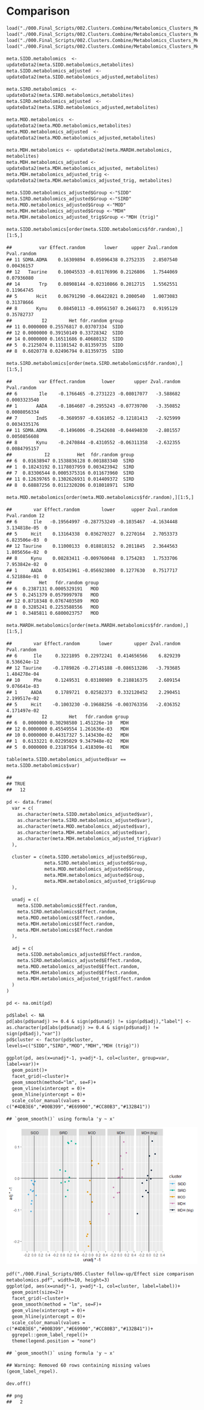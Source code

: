 # Comparison

    load("./000.Final_Scripts/002.Clusters.Combine/Metabolomics_Clusters_Meta_SIDD.RData")
    load("./000.Final_Scripts/002.Clusters.Combine/Metabolomics_Clusters_Meta_SIRD.RData")
    load("./000.Final_Scripts/002.Clusters.Combine/Metabolomics_Clusters_Meta_MOD.RData")
    load("./000.Final_Scripts/002.Clusters.Combine/Metabolomics_Clusters_Meta_MARDH.RData")

    meta.SIDD.metabolomics  <- updateData2(meta.SIDD.metabolomics,metabolites)
    meta.SIDD.metabolomics_adjusted  <- updateData2(meta.SIDD.metabolomics_adjusted,metabolites)

    meta.SIRD.metabolomics  <- updateData2(meta.SIRD.metabolomics,metabolites)
    meta.SIRD.metabolomics_adjusted  <- updateData2(meta.SIRD.metabolomics_adjusted,metabolites)

    meta.MOD.metabolomics  <- updateData2(meta.MOD.metabolomics,metabolites)
    meta.MOD.metabolomics_adjusted  <- updateData2(meta.MOD.metabolomics_adjusted,metabolites)

    meta.MDH.metabolomics <- updateData2(meta.MARDH.metabolomics, metabolites)
    meta.MDH.metabolomics_adjusted <- updateData2(meta.MDH.metabolomics_adjusted, metabolites)
    meta.MDH.metabolomics_adjusted_trig <- updateData2(meta.MDH.metabolomics_adjusted_trig, metabolites)

    meta.SIDD.metabolomics_adjusted$Group <-"SIDD"
    meta.SIRD.metabolomics_adjusted$Group <-"SIRD"
    meta.MOD.metabolomics_adjusted$Group <-"MOD"
    meta.MDH.metabolomics_adjusted$Group <-"MDH"
    meta.MDH.metabolomics_adjusted_trig$Group <-"MDH (trig)"

    meta.SIDD.metabolomics[order(meta.SIDD.metabolomics$fdr.random),][1:5,]

    ##          var Effect.random       lower     upper Zval.random Pval.random
    ## 11 SDMA.ADMA    0.16309894  0.05096438 0.2752335   2.8507540  0.00436157
    ## 12   Taurine    0.10045533 -0.01176996 0.2126806   1.7544069  0.07936080
    ## 14       Trp    0.08908144 -0.02310866 0.2012715   1.5562551  0.11964745
    ## 5       Hcit    0.06791290 -0.06422821 0.2000540   1.0073083  0.31378666
    ## 8       Kynu    0.08450113 -0.09561507 0.2646173   0.9195129  0.35782737
    ##           I2        Het fdr.random group
    ## 11 0.0000000 0.25576817 0.03707334  SIDD
    ## 12 0.0000000 0.39150149 0.33728342  SIDD
    ## 14 0.0000000 0.16511686 0.40680132  SIDD
    ## 5  0.2125074 0.11101542 0.81359735  SIDD
    ## 8  0.6020778 0.02496794 0.81359735  SIDD

    meta.SIRD.metabolomics[order(meta.SIRD.metabolomics$fdr.random),][1:5,]

    ##          var Effect.random      lower       upper Zval.random  Pval.random
    ## 6        Ile    -0.1766465 -0.2731223 -0.08017077   -3.588682 0.0003323540
    ## 1       AADA    -0.1864607 -0.2955243 -0.07739700   -3.350852 0.0008056334
    ## 7       IndS    -0.3689597 -0.6161052 -0.12181413   -2.925999 0.0034335176
    ## 11 SDMA.ADMA    -0.1496006 -0.2542608 -0.04494030   -2.801557 0.0050856608
    ## 8       Kynu    -0.2470844 -0.4310552 -0.06311358   -2.632355 0.0084795157
    ##            I2          Het  fdr.random group
    ## 6  0.01638947 0.1538836128 0.001883340  SIRD
    ## 1  0.18243192 0.1178037959 0.003423942  SIRD
    ## 7  0.83306544 0.0005375316 0.011673960  SIRD
    ## 11 0.12639765 0.1302626931 0.014409372  SIRD
    ## 8  0.68887256 0.0112320206 0.018018971  SIRD

    meta.MOD.metabolomics[order(meta.MOD.metabolomics$fdr.random),][1:5,]

    ##        var Effect.random        lower      upper Zval.random  Pval.random I2
    ## 6      Ile   -0.19564997 -0.287753249 -0.1035467  -4.1634448 3.134818e-05  0
    ## 5     Hcit    0.13164338  0.036270327  0.2270164   2.7053373 6.823506e-03  0
    ## 12 Taurine    0.11000133  0.018818152  0.2011845   2.3644563 1.805656e-02  0
    ## 8     Kynu    0.08283411 -0.009760048  0.1754283   1.7533706 7.953842e-02  0
    ## 1     AADA    0.03541961 -0.056923800  0.1277630   0.7517717 4.521884e-01  0
    ##          Het   fdr.random group
    ## 6  0.2387131 0.0005329191   MOD
    ## 5  0.2451379 0.0579997978   MOD
    ## 12 0.8718348 0.0767403589   MOD
    ## 8  0.3285241 0.2253588556   MOD
    ## 1  0.3485811 0.6800023757   MOD

    meta.MARDH.metabolomics[order(meta.MARDH.metabolomics$fdr.random),][1:5,]

    ##        var Effect.random       lower        upper Zval.random  Pval.random
    ## 6      Ile     0.3221895  0.22972241  0.414656566    6.829239 8.536624e-12
    ## 12 Taurine    -0.1789826 -0.27145188 -0.086513286   -3.793685 1.484278e-04
    ## 10     Phe     0.1249531  0.03108989  0.218816375    2.609154 9.076641e-03
    ## 1     AADA     0.1789721  0.02582373  0.332120452    2.290451 2.199517e-02
    ## 5     Hcit    -0.1003230 -0.19688256 -0.003763356   -2.036352 4.171497e-02
    ##           I2        Het   fdr.random group
    ## 6  0.0000000 0.30298580 1.451226e-10   MDH
    ## 12 0.0000000 0.45549554 1.261636e-03   MDH
    ## 10 0.0000000 0.44317327 5.143430e-02   MDH
    ## 1  0.6133221 0.02295029 9.347948e-02   MDH
    ## 5  0.0000000 0.23187954 1.418309e-01   MDH

    table(meta.SIDD.metabolomics_adjusted$var == meta.SIDD.metabolomics$var)

    ## 
    ## TRUE 
    ##   12

    pd <- data.frame(
      var = c(
        as.character(meta.SIDD.metabolomics_adjusted$var), 
        as.character(meta.SIRD.metabolomics_adjusted$var), 
        as.character(meta.MOD.metabolomics_adjusted$var), 
        as.character(meta.MDH.metabolomics_adjusted$var),
        as.character(meta.MDH.metabolomics_adjusted_trig$var)
      ),
      
      cluster = c(meta.SIDD.metabolomics_adjusted$Group, 
                  meta.SIRD.metabolomics_adjusted$Group, 
                  meta.MOD.metabolomics_adjusted$Group, 
                  meta.MDH.metabolomics_adjusted$Group,
                  meta.MDH.metabolomics_adjusted_trig$Group
      ),
      
      unadj = c(
        meta.SIDD.metabolomics$Effect.random, 
        meta.SIRD.metabolomics$Effect.random, 
        meta.MOD.metabolomics$Effect.random, 
        meta.MDH.metabolomics$Effect.random,
        meta.MDH.metabolomics$Effect.random    
      ),
      
      adj = c(
        meta.SIDD.metabolomics_adjusted$Effect.random,
        meta.SIRD.metabolomics_adjusted$Effect.random,
        meta.MOD.metabolomics_adjusted$Effect.random,
        meta.MDH.metabolomics_adjusted$Effect.random,
        meta.MDH.metabolomics_adjusted_trig$Effect.random
      )
    )

    pd <- na.omit(pd)

    pd$label <- NA
    pd[abs(pd$unadj) >= 0.4 & sign(pd$unadj) != sign(pd$adj),"label"] <- as.character(pd[abs(pd$unadj) >= 0.4 & sign(pd$unadj) != sign(pd$adj),"var"])
    pd$cluster <- factor(pd$cluster, levels=c("SIDD","SIRD","MOD","MDH","MDH (trig)"))

    ggplot(pd, aes(x=unadj*-1, y=adj*-1, col=cluster, group=var, label=var))+
      geom_point()+
      facet_grid(~cluster)+
      geom_smooth(method="lm", se=F)+
      geom_vline(xintercept = 0)+
      geom_hline(yintercept = 0)+
      scale_color_manual(values = c("#4DB3E6","#00B399","#E69900","#CC80B3","#132B41"))

    ## `geom_smooth()` using formula 'y ~ x'

![](001_Combine_Metabolomics_GLM_Clusters_Adjusted_files/figure-markdown_strict/unnamed-chunk-6-1.png)

    pdf("./000.Final_Scripts/005.Cluster follow-up/Effect size comparison metabolomics.pdf", width=10, height=3)
    ggplot(pd, aes(x=unadj*-1, y=adj*-1, col=cluster, label=label))+
      geom_point(size=2)+
      facet_grid(~cluster)+
      geom_smooth(method = "lm", se=F)+
      geom_vline(xintercept = 0)+
      geom_hline(yintercept = 0)+
      scale_color_manual(values = c("#4DB3E6","#00B399","#E69900","#CC80B3","#132B41"))+
      ggrepel::geom_label_repel()+
      theme(legend.position = "none")

    ## `geom_smooth()` using formula 'y ~ x'

    ## Warning: Removed 60 rows containing missing values (geom_label_repel).

    dev.off()

    ## png 
    ##   2
